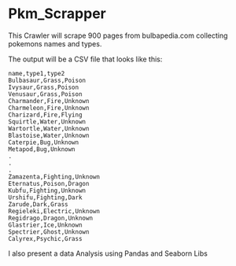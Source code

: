 # Pkm_Scrapper
 This Crawler will scrape 900 pages from bulbapedia.com collecting pokemons names and types.

The output will be a CSV file that looks like this:

~~~
name,type1,type2
Bulbasaur,Grass,Poison
Ivysaur,Grass,Poison
Venusaur,Grass,Poison
Charmander,Fire,Unknown
Charmeleon,Fire,Unknown
Charizard,Fire,Flying
Squirtle,Water,Unknown
Wartortle,Water,Unknown
Blastoise,Water,Unknown
Caterpie,Bug,Unknown
Metapod,Bug,Unknown
.
.
.
Zamazenta,Fighting,Unknown
Eternatus,Poison,Dragon
Kubfu,Fighting,Unknown
Urshifu,Fighting,Dark
Zarude,Dark,Grass
Regieleki,Electric,Unknown
Regidrago,Dragon,Unknown
Glastrier,Ice,Unknown
Spectrier,Ghost,Unknown
Calyrex,Psychic,Grass
~~~

I also present a data Analysis using Pandas and Seaborn Libs
